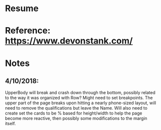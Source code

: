 # Resume

# Reference: https://www.devonstank.com/

# Notes

## 4/10/2018:

UpperBody will break and crash down through the bottom, possibly related to the way it was organized with Row? Might need to set breakpoints. The upper part of the page breaks upon hitting a nearly phone-sized layout, will need to remove the qualifications but leave the Name. Will also need to create set the cards to be % based for height/width to help the page become more reactive, then possibly some modifications to the margin itself.
